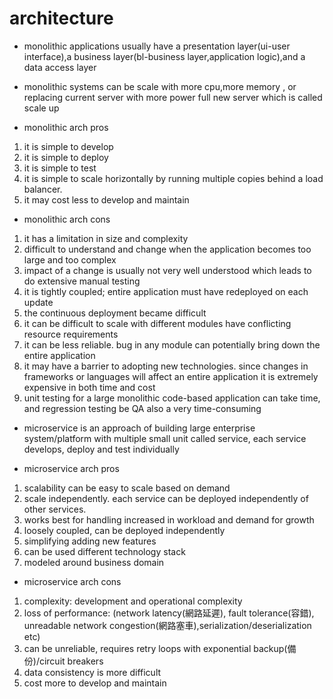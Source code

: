 # architecture

- monolithic applications usually have a presentation layer(ui-user interface),a business layer(bl-business layer,application logic),and a data access layer

- monolithic systems can be scale with more cpu,more memory , or replacing current server with more power full new server which is called scale up

- monolithic arch pros

1. it is simple to develop
2. it is simple to deploy
3. it is simple to test
4. it is simple to scale horizontally by running multiple copies behind a load balancer.
5. it may cost less to develop and maintain

- monolithic arch cons
1. it has a limitation in size and complexity
2. difficult to understand and change when the application becomes too large and too complex
3. impact of a change is usually not very well understood which leads to do extensive manual testing
4. it is tightly coupled; entire application must have redeployed on each update
5. the continuous deployment became difficult
6. it can be difficult to scale with different modules have conflicting resource requirements
7. it can be less reliable. bug in any module can potentially bring down the entire application
8. it may have a barrier to adopting new technologies. since changes in frameworks or languages will affect an entire application it is extremely expensive in both time and cost
9. unit testing for a large monolithic code-based application can take time, and regression testing be QA also a very time-consuming

- microservice is an approach of building large enterprise system/platform with multiple small unit called service, each service develops, deploy and test individually

- microservice arch pros
1. scalability can be easy to scale based on demand
2. scale independently. each service can be deployed independently of other services.
3. works best for handling increased in workload and demand for growth
4. loosely coupled, can be deployed independently
5. simplifying adding new features
6. can be used different technology stack
7. modeled around business domain

- microservice arch cons
1. complexity: development and operational complexity
2. loss of performance: (network latency(網路延遲), fault tolerance(容錯), unreadable network congestion(網路塞車),serialization/deserialization etc)
3. can be unreliable, requires retry loops with exponential backup(備份)/circuit breakers
4. data consistency is more difficult
5. cost more to develop and maintain
